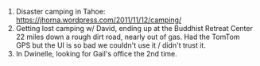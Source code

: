 1. Disaster camping in Tahoe: https://jhorna.wordpress.com/2011/11/12/camping/
2. Getting lost camping w/ David, ending up at the Buddhist Retreat Center 22 miles down a rough dirt road, nearly out of gas. Had the TomTom GPS but the UI is so bad we couldn't use it / didn't trust it.
3. In Dwinelle, looking for Gail's office the 2nd time.
